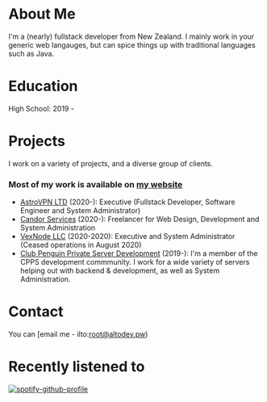 # About Me
I'm a (nearly) fullstack developer from New Zealand. I mainly work in your generic web langauges, but can spice things up with traditional languages such as Java.

# Education
High School: 2019 -

# Projects
I work on a variety of projects, and a diverse group of clients.
### Most of my work is available on [my website](https://altodev.pw/)
* [AstroVPN LTD](https://astrovpn.co/) (2020-): Executive (Fullstack Developer, Software Engineer and System Administrator)
* [Candor Services](https://discord.gg/DYHyGVT) (2020-): Freelancer for Web Design, Development and System Administration
* [VexNode LLC](https://vexnode.host/) (2020-2020): Executive and System Administrator (Ceased operations in August 2020)
* [Club Penguin Private Server Development](https://solero.me/) (2019-): I'm a member of the CPPS development commmunity. I work for a wide variety of servers helping out with backend & development, as well as System Administration.

# Contact
You can [email me - ilto:root@altodev.pw)

# Recently listened to
[![spotify-github-profile](https://spotify-github-profile.vercel.app/api/view?uid=iujvv6nexzy5gfvqglv1cyx60&cover_image=true)](https://github.com/kittinan/spotify-github-profile)
